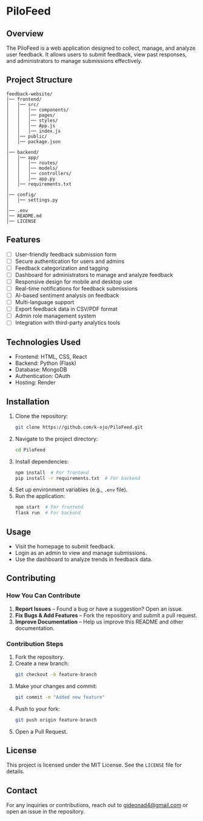 # PiloFeed

## Overview
The PiloFeed is a web application designed to collect, manage, and analyze user feedback. It allows users to submit feedback, view past responses, and administrators to manage submissions effectively.

## Project Structure
```
feedback-website/
│── frontend/
│   │── src/
│   │   │── components/
│   │   │── pages/
│   │   │── styles/
│   │   │── App.js
│   │   │── index.js
│   │── public/
│   │── package.json
│
│── backend/
│   │── app/
│   │   │── routes/
│   │   │── models/
│   │   │── controllers/
│   │   │── app.py
│   │── requirements.txt
│
│── config/
│   │── settings.py
│
│── .env
│── README.md
│── LICENSE
```
## Features
- [ ] User-friendly feedback submission form
- [ ] Secure authentication for users and admins
- [ ] Feedback categorization and tagging
- [ ] Dashboard for administrators to manage and analyze feedback
- [ ] Responsive design for mobile and desktop use
- [ ] Real-time notifications for feedback submissions
- [ ] AI-based sentiment analysis on feedback
- [ ] Multi-language support
- [ ] Export feedback data in CSV/PDF format
- [ ] Admin role management system
- [ ] Integration with third-party analytics tools

## Technologies Used
- Frontend: HTML, CSS, React
- Backend: Python (Flask)
- Database: MongoDB
- Authentication: OAuth
- Hosting: Render

## Installation
1. Clone the repository:
   ```sh
   git clone https://github.com/k-ojo/PiloFeed.git
   ```
2. Navigate to the project directory:
   ```sh
   cd PiloFeed
   ```
3. Install dependencies:
   ```sh
   npm install  # For frontend
   pip install -r requirements.txt  # For backend
   ```
4. Set up environment variables (e.g., `.env` file).
5. Run the application:
   ```sh
   npm start  # For frontend
   flask run  # For backend
   ```

## Usage
- Visit the homepage to submit feedback.
- Login as an admin to view and manage submissions.
- Use the dashboard to analyze trends in feedback data.

## Contributing
### How You Can Contribute
1. **Report Issues** – Found a bug or have a suggestion? Open an issue.
2. **Fix Bugs & Add Features** – Fork the repository and submit a pull request.
3. **Improve Documentation** – Help us improve this README and other documentation.

### Contribution Steps
1. Fork the repository.
2. Create a new branch:
   ```sh
   git checkout -b feature-branch
   ```
3. Make your changes and commit:
   ```sh
   git commit -m "Added new feature"
   ```
4. Push to your fork:
   ```sh
   git push origin feature-branch
   ```
5. Open a Pull Request.

## License
This project is licensed under the MIT License. See the `LICENSE` file for details.

## Contact
For any inquiries or contributions, reach out to gideonad4@gmail.com or open an issue in the repository.








